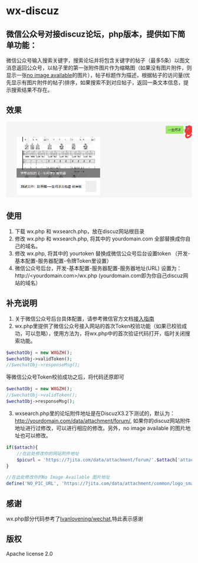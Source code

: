 # wx-discuz
## 微信公众号对接discuz论坛，php版本，提供如下简单功能：
微信公众号输入搜索关键字，搜索论坛并将包含关键字的帖子（最多5条）以图文消息返回公众号，以帖子里的第一张附件图片作为缩略图（如果没有图片附件，则显示一张[no image available](https://thingsgounsaid1.files.wordpress.com/2011/04/no-pic.jpg)的图片），帖子标题作为描述，根据帖子的访问量(优先显示有图片附件的帖子)排序，如果搜索不到对应帖子，返回一条文本信息，提示搜索结果不存在。

## 效果
![alt text](./images/wx-discuz.png)

## 使用
1. 下载 wx.php 和 wxsearch.php，放在discuz网站根目录
2. 修改 wx.php 和 wxsearch.php, 将其中的 yourdomain.com 全部替换成你自己的域名。
3. 修改 wx.php, 将其中的 yourtoken 替换成微信公众号后台设置token （开发-基本配置-服务器配置-令牌Token里设置）
4. 微信公众号后台，开发-基本配置-服务器配置-服务器地址(URL) 设置为：http://<yourdomain.com>/wx.php (yourdomain.com即为你自己discuz网站的域名）

## 补充说明
1. 关于微信公众号后台具体配置，请参考微信官方文档[接入指南](https://mp.weixin.qq.com/wiki?t=resource/res_main&id=mp1421135319)
2. wx.php里提供了微信公众号接入网站的首次Token校验功能（如果已校验成功，可以忽略），使用方法为，将wx.php中的首次验证代码打开，临时关闭搜索功能。
```php
$wechatObj = new WXGZH();
$wechatObj->validToken();
//$wechatObj->responseMsg();
```
等微信公众号Token校验成功之后，将代码还原即可
```php
$wechatObj = new WXGZH();
//$wechatObj->validToken();
$wechatObj->responseMsg();
```

3. wxsearch.php里的论坛附件地址是在DiscuzX3.2下测试的，默认为：http://yourdomain.com/data/attachment/forum/, 如果你的discuz网站附件地址进行过修改，可以进行相应的修改。另外，no image available 的图片地址也可以修改。
```php
if($attach){
    //在此处修改你的网站附件地址
    $picurl = 'https://7jita.com/data/attachment/forum/'.$attach['attachment'];
}
```
```php
//在此处修改你的No Image Available 图片地址
define('NO_PIC_URL', 'https://7jita.com/data/attachment/common/logo_small.png');
```

## 感谢
wx.php部分代码参考了[Ivanlovening/wechat](https://github.com/Ivanlovening/wechat),特此表示感谢

## 版权
Apache license 2.0
